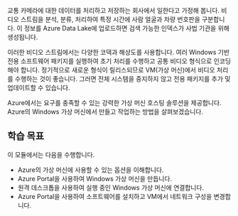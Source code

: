 교통 카메라에 대한 데이터를 처리하고 저장하는 회사에서 일한다고 가정해 봅니다. 비디오 스트림을 분석, 분류, 처리하여 특정 시간에 사람 얼굴과 차량 번호판을 구분합니다. 이 정보를 Azure Data Lake에 업로드하면 검색 가능한 인덱스가 사법 기관을 위해 생성됩니다.

이러한 비디오 스트림에서는 다양한 코덱과 해상도를 사용합니다. 여러 Windows 기반 전용 소프트웨어 패키지를 실행하여 초기 처리를 수행하고 공통 비디오 형식으로 인코딩해야 합니다. 정기적으로 새로운 형식이 릴리스되므로 VM(가상 머신)에서 비디오 처리를 수행하는 것이 좋습니다. 그러면 전체 시스템을 중지하지 않고 전용 패키지를 추가 및 업데이트할 수 있습니다.

Azure에서는 요구를 충족할 수 있는 강력한 가상 머신 호스팅 솔루션을 제공합니다. Azure의 Windows 가상 머신에서 만들고 작업하는 방법을 살펴보겠습니다.

## <a name="learning-objectives"></a>학습 목표

이 모듈에서는 다음을 수행합니다.

- Azure의 가상 머신에 사용할 수 있는 옵션을 이해합니다.
- Azure Portal을 사용하여 Windows 가상 머신을 만듭니다.
- 원격 데스크톱을 사용하여 실행 중인 Windows 가상 머신에 연결합니다.
- Azure Portal을 사용하여 소프트웨어를 설치하고 VM에서 네트워크 구성을 변경합니다.